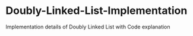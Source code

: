 # Doubly-Linked-List-Implementation
Implementation details of Doubly Linked List with Code explanation
